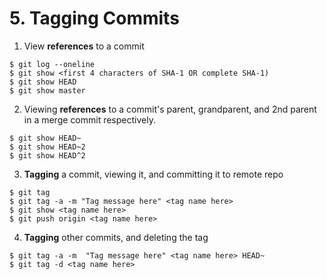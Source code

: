 # 5. Tagging Commits
1. View **references** to a commit
```
$ git log --oneline
$ git show <first 4 characters of SHA-1 OR complete SHA-1)
$ git show HEAD
$ git show master
```

2. Viewing **references** to a commit's parent, grandparent, and 2nd parent in a merge commit respectively. 
```
$ git show HEAD~
$ git show HEAD~2
$ git show HEAD^2
```

3. **Tagging** a commit, viewing it, and committing it to remote repo
```
$ git tag
$ git tag -a -m "Tag message here" <tag name here>
$ git show <tag name here>
$ git push origin <tag name here>
```

4. **Tagging** other commits, and deleting the tag
```
$ git tag -a -m  "Tag message here" <tag name here> HEAD~
$ git tag -d <tag name here>
```
